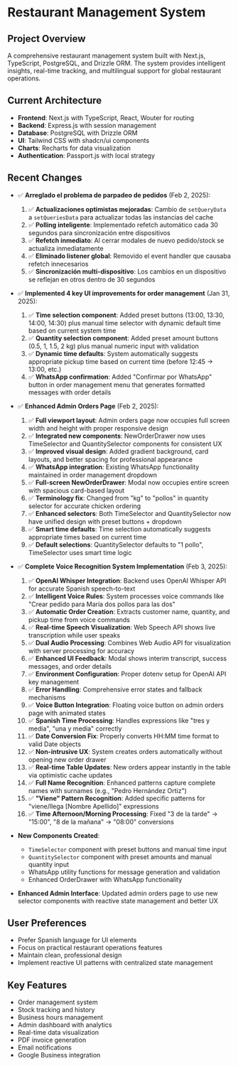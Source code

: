# Restaurant Management System

## Project Overview
A comprehensive restaurant management system built with Next.js, TypeScript, PostgreSQL, and Drizzle ORM. The system provides intelligent insights, real-time tracking, and multilingual support for global restaurant operations.

## Current Architecture
- **Frontend**: Next.js with TypeScript, React, Wouter for routing
- **Backend**: Express.js with session management
- **Database**: PostgreSQL with Drizzle ORM
- **UI**: Tailwind CSS with shadcn/ui components
- **Charts**: Recharts for data visualization
- **Authentication**: Passport.js with local strategy

## Recent Changes

- ✅ **Arreglado el problema de parpadeo de pedidos** (Feb 2, 2025):
  1. ✅ **Actualizaciones optimistas mejoradas**: Cambio de `setQueryData` a `setQueriesData` para actualizar todas las instancias del cache
  2. ✅ **Polling inteligente**: Implementado refetch automático cada 30 segundos para sincronización entre dispositivos
  3. ✅ **Refetch inmediato**: Al cerrar modales de nuevo pedido/stock se actualiza inmediatamente
  4. ✅ **Eliminado listener global**: Removido el event handler que causaba refetch innecesarios
  5. ✅ **Sincronización multi-dispositivo**: Los cambios en un dispositivo se reflejan en otros dentro de 30 segundos
- ✅ **Implemented 4 key UI improvements for order management** (Jan 31, 2025):
  1. ✅ **Time selection component**: Added preset buttons (13:00, 13:30, 14:00, 14:30) plus manual time selector with dynamic default time based on current system time
  2. ✅ **Quantity selection component**: Added preset amount buttons (0.5, 1, 1.5, 2 kg) plus manual numeric input with validation 
  3. ✅ **Dynamic time defaults**: System automatically suggests appropriate pickup time based on current time (before 12:45 → 13:00, etc.)
  4. ✅ **WhatsApp confirmation**: Added "Confirmar por WhatsApp" button in order management menu that generates formatted messages with order details

- ✅ **Enhanced Admin Orders Page** (Feb 2, 2025):
  1. ✅ **Full viewport layout**: Admin orders page now occupies full screen width and height with proper responsive design
  2. ✅ **Integrated new components**: NewOrderDrawer now uses TimeSelector and QuantitySelector components for consistent UX
  3. ✅ **Improved visual design**: Added gradient background, card layouts, and better spacing for professional appearance
  4. ✅ **WhatsApp integration**: Existing WhatsApp functionality maintained in order management dropdown
  5. ✅ **Full-screen NewOrderDrawer**: Modal now occupies entire screen with spacious card-based layout
  6. ✅ **Terminology fix**: Changed from "kg" to "pollos" in quantity selector for accurate chicken ordering
  7. ✅ **Enhanced selectors**: Both TimeSelector and QuantitySelector now have unified design with preset buttons + dropdown
  8. ✅ **Smart time defaults**: Time selection automatically suggests appropriate times based on current time
  9. ✅ **Default selections**: QuantitySelector defaults to "1 pollo", TimeSelector uses smart time logic

- ✅ **Complete Voice Recognition System Implementation** (Feb 3, 2025):
  1. ✅ **OpenAI Whisper Integration**: Backend uses OpenAI Whisper API for accurate Spanish speech-to-text
  2. ✅ **Intelligent Voice Rules**: System processes voice commands like "Crear pedido para María dos pollos para las dos"
  3. ✅ **Automatic Order Creation**: Extracts customer name, quantity, and pickup time from voice commands
  4. ✅ **Real-time Speech Visualization**: Web Speech API shows live transcription while user speaks
  5. ✅ **Dual Audio Processing**: Combines Web Audio API for visualization with server processing for accuracy
  6. ✅ **Enhanced UI Feedback**: Modal shows interim transcript, success messages, and order details
  7. ✅ **Environment Configuration**: Proper dotenv setup for OpenAI API key management
  8. ✅ **Error Handling**: Comprehensive error states and fallback mechanisms
  9. ✅ **Voice Button Integration**: Floating voice button on admin orders page with animated states
  10. ✅ **Spanish Time Processing**: Handles expressions like "tres y media", "una y media" correctly
  11. ✅ **Date Conversion Fix**: Properly converts HH:MM time format to valid Date objects
  12. ✅ **Non-intrusive UX**: System creates orders automatically without opening new order drawer
  13. ✅ **Real-time Table Updates**: New orders appear instantly in the table via optimistic cache updates
  14. ✅ **Full Name Recognition**: Enhanced patterns capture complete names with surnames (e.g., "Pedro Hernández Ortiz")
  15. ✅ **"Viene" Pattern Recognition**: Added specific patterns for "viene/llega [Nombre Apellido]" expressions
  16. ✅ **Time Afternoon/Morning Processing**: Fixed "3 de la tarde" → "15:00", "8 de la mañana" → "08:00" conversions

- **New Components Created**:
  - `TimeSelector` component with preset buttons and manual time input
  - `QuantitySelector` component with preset amounts and manual quantity input
  - WhatsApp utility functions for message generation and validation
  - Enhanced OrderDrawer with WhatsApp functionality

- **Enhanced Admin Interface**: Updated admin orders page to use new selector components with reactive state management and better UX

## User Preferences
- Prefer Spanish language for UI elements
- Focus on practical restaurant operations features
- Maintain clean, professional design
- Implement reactive UI patterns with centralized state management

## Key Features
- Order management system
- Stock tracking and history
- Business hours management
- Admin dashboard with analytics
- Real-time data visualization
- PDF invoice generation
- Email notifications
- Google Business integration